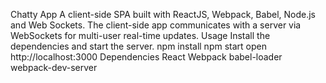 Chatty App
A client-side SPA built with ReactJS, Webpack, Babel, Node.js and Web Sockets. The client-side app communicates with a server via WebSockets for multi-user real-time updates.
Usage
Install the dependencies and start the server.
npm install
npm start
open http://localhost:3000
Dependencies
React
Webpack
babel-loader
webpack-dev-server
